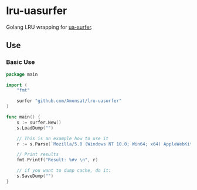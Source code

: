 # lru-uasurfer
Golang LRU wrapping for [ua-surfer](https://github.com/avct/uasurfer).
## Use

### Basic Use

```go
package main

import (
	"fmt"

	surfer "github.com/Amonsat/lru-uasurfer"
)

func main() {
	s := surfer.New()
	s.LoadDump("")

	// This is an example how to use it
	r := s.Parse(`Mozilla/5.0 (Windows NT 10.0; Win64; x64) AppleWebKit/537.36 (KHTML, like Gecko) Chrome/46.0.2486.0 Safari/537.36 Edge/13.10586`)

	// Print results
	fmt.Printf("Result: %#v \n", r)

	// if you want to dump cache, do it:
	s.SaveDump("")
}
```